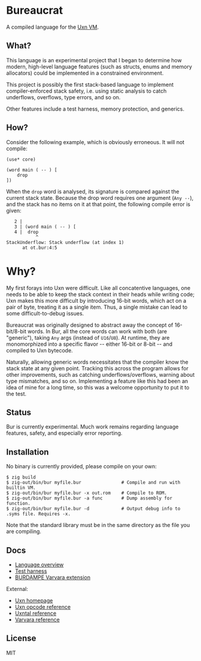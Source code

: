 # Bureaucrat

A compiled language for the [Uxn VM](https://wiki.xxiivv.com/site/uxn.html).

## What?

This language is an experimental project that I began to determine how modern,
high-level language features (such as structs, enums and memory allocators)
could be implemented in a constrained environment.

This project is possibly the first stack-based language to implement
compiler-enforced stack safety, i.e. using static analysis to catch underflows,
overflows, type errors, and so on.

Other features include a test harness, memory protection, and generics.

## How?

Consider the following example, which is obviously erroneous. It will not
compile:

```
(use* core)

(word main ( -- ) [
	drop
])
```

When the `drop` word is analysed, its signature is compared against the current
stack state. Because the drop word requires one argument (`Any --`), and the
stack has no items on it at that point, the following compile error is given:

```
   2 |
   3 | (word main ( -- ) [
   4 |  drop
           ^
StackUnderflow: Stack underflow (at index 1)
      at ot.bur:4:5
```

# Why?

My first forays into Uxn were difficult. Like all concatentive languages, one
needs to be able to keep the stack context in their heads while writing code;
Uxn makes this more difficult by introducing 16-bit words, which act on a pair
of byte, treating it as a single item. Thus, a single mistake can lead to some
difficult-to-debug issues.

Bureaucrat was originally designed to abstract away the concept of 16-bit/8-bit
words. In Bur, all the core words can work with both (are "generic"), taking
`Any` args (instead of `U16`/`U8`). At runtime, they are monomorphized into a
specific flavor -- either 16-bit or 8-bit -- and compiled to Uxn bytecode.

Naturally, allowing generic words necessitates that the compiler know the stack
state at any given point. Tracking this across the program allows for other
improvements, such as catching underflows/overflows, warning about type
mismatches, and so on. Implementing a feature like this had been an idea of mine
for a long time, so this was a welcome opportunity to put it to the test.

<!--
While concatenative/stack-based languages are intriguing, they suffer from being
rather write-only, due to needing to understand the entire stack state at any
given point in a program in order to read it effortlessly.

A language being write-only also implies it is difficult to write.
-->

## Status

Bur is currently experimental. Much work remains regarding language features,
safety, and especially error reporting.

## Installation

No binary is currently provided, please compile on your own:

```
$ zig build
$ zig-out/bin/bur myfile.bur               # Compile and run with builtin VM.
$ zig-out/bin/bur myfile.bur -x out.rom    # Compile to ROM.
$ zig-out/bin/bur myfile.bur -a func       # Dump assembly for function.
$ zig-out/bin/bur myfile.bur -d            # Output debug info to .syms file. Requires -x.
```

Note that the standard library must be in the same directory as the file you are
compiling.

## Docs

- [Language overview](doc/language.md)
- [Test harness](doc/test-harness.md)
- [BURDAMPE Varvara extension](doc/burdampe.md)

External:
- [Uxn homepage](https://wiki.xxiivv.com/site/uxn.html)
- [Uxn opcode reference](https://wiki.xxiivv.com/site/uxntal_opcodes.html)
- [Uxntal reference](https://wiki.xxiivv.com/site/uxntal.html)
- [Varvara reference](https://wiki.xxiivv.com/site/varvara.html)

## License

MIT
